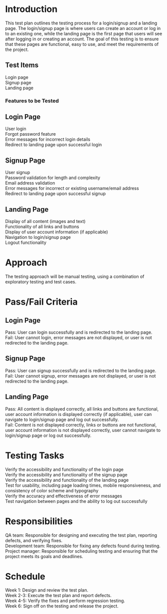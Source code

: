<h1>Introduction</h1>
This test plan outlines the testing process for a login/signup and a landing page. The login/signup page is where users can create an account or log in to an existing one, while the landing page is the first page that users will see after logging in or creating an account. The goal of this testing is to ensure that these pages are functional, easy to use, and meet the requirements of the project.

<h2>Test Items</h2>
Login page<br>
Signup page<br>
Landing page<br>
<h3>Features to be Tested</h3>
<h2>Login Page</h2>
User login<br>
Forgot password feature<br>
Error messages for incorrect login details<br>
Redirect to landing page upon successful login<br>
<h2>Signup Page</h2>
User signup<br>
Password validation for length and complexity<br>
Email address validation<br>
Error messages for incorrect or existing username/email address<br>
Redirect to landing page upon successful signup<br>
<h2>Landing Page</h2>
Display of all content (images and text)<br>
Functionality of all links and buttons<br>
Display of user account information (if applicable)<br>
Navigation to login/signup page<br>
Logout functionality<br>
<h1>Approach</h1>
The testing approach will be manual testing, using a combination of exploratory testing and test cases.

<h1>Pass/Fail Criteria</h1>
<h2>Login Page</h2>
Pass: User can login successfully and is redirected to the landing page.<br>
Fail: User cannot login, error messages are not displayed, or user is not redirected to the landing page.<br>
<h2>Signup Page</h2>
Pass: User can signup successfully and is redirected to the landing page.<br>
Fail: User cannot signup, error messages are not displayed, or user is not redirected to the landing page.<br>
<h2>Landing Page</h2>
Pass: All content is displayed correctly, all links and buttons are functional, user account information is displayed correctly (if applicable), user can navigate to login/signup page and log out successfully.<br>
Fail: Content is not displayed correctly, links or buttons are not functional, user account information is not displayed correctly, user cannot navigate to login/signup page or log out successfully.<br>
<h1>Testing Tasks</h1>
Verify the accessibility and functionality of the login page<br>
Verify the accessibility and functionality of the signup page<br>
Verify the accessibility and functionality of the landing page<br>
Test for usability, including page loading times, mobile responsiveness, and consistency of color scheme and typography<br>
Verify the accuracy and effectiveness of error messages<br>
Test navigation between pages and the ability to log out successfully<br>
<h1>Responsibilities</h1>
QA team: Responsible for designing and executing the test plan, reporting defects, and verifying fixes.<br>
Development team: Responsible for fixing any defects found during testing.<br>
Project manager: Responsible for scheduling testing and ensuring that the project meets its goals and deadlines.<br>
<h1>Schedule</h1>
Week 1: Design and review the test plan.<br>
Week 2-3: Execute the test plan and report defects.<br>
Week 4-5: Verify the fixes and perform regression testing.<br>
Week 6: Sign off on the testing and release the project.<br>
